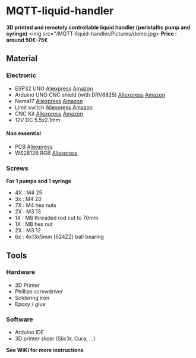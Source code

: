 MQTT-liquid-handler
=====
**3D printed and remotely controllable liquid handler (peristaltic pump and syringe)**
<img src="/MQTT-liquid-handler/Pictures/demo.jpg>
**Price : around 50€-75€**

Material 
-----
### Electronic 
- ESP32 UNO [Aliexpress](https://www.aliexpress.com/item/32839196190.html) [Amazon](https://www.amazon.fr/ESP32-Carte-Bluetooth-ESP-32-ESP32S/dp/B07FS8FV1K/ref=sr_1_3?__mk_fr_FR=%C3%85M%C3%85%C5%BD%C3%95%C3%91&keywords=esp32+uno&qid=1585217045&sr=8-3) 
- Arduino UNO CNC shield (with DRV8825) [Aliexpress](https://www.aliexpress.com/item/32808956717.html) [Amazon](https://www.amazon.fr/dp/B082Y4B6HC/)
- Nema17 [Aliexpress](https://www.aliexpress.com/item/32376023464.html) [Amazon](https://www.amazon.fr/dp/B07CZHLKTC)
- Limit switch [Aliexpress](https://www.aliexpress.com/item/32951447527.html) [Amazon](https://www.amazon.fr/dp/B073XGRRM4)
- CNC Kit [Aliexpress](https://www.aliexpress.com/item/33031649687.html) [Amazon](https://www.amazon.fr/dp/B06Y2BSCL7)
- 12V DC 5.5x2.1mm 

#### Non essential
- PCB [Aliexpress](https://www.aliexpress.com/item/32854111824.html ) 
- WS2812B RGB [Aliexpress](https://www.aliexpress.com/item/32682015405.html) 

### Screws 
**For 1 pumps and 1 syringe**
- 4X : M4 25
- 3x : M4 20
- 7X : M4 hex nuts
- 2X : M3 13
- 1X : M8 threaded rod cut to 70mm
- 1X : M8 hex nut
- 2X : M3 12
- 6x : 4x13x5mm (624ZZ) ball bearing 

Tools 
-----
### Hardware
- 3D Printer
- Phillips screwdriver
- Soldering iron
- Epoxy / glue

### Software
- Arduino IDE
- 3D printer slicer (Slic3r, Cura, ...)

**See WiKi for more instructions**
